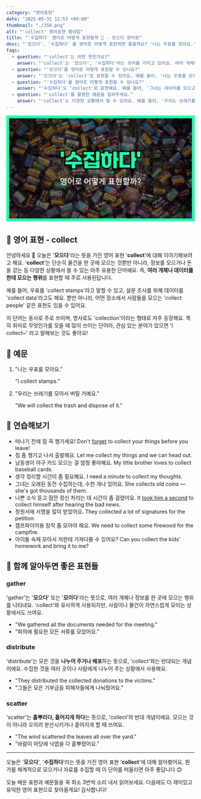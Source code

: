```yaml
---
category: "영어표현"
date: "2025-05-31 12:53 +09:00"
thumbnail: "./350.png"
alt: "'collect' 영어표현 썸네일"
title: "'수집하다' 영어로 어떻게 표현할까 🧺 - 모으다 영어로"
desc: "'모으다', '수집하다' 를 영어로 어떻게 표현하면 좋을까요? '나는 우표를 모아요.', '그녀는 데이터를 모으고 있어요.' 등을 영어로 표현하는 법을 배워봅시다. 다양한 예문을 통해서 연습하고 본인의 표현으로 만들어 보세요."
faqs:
  - question: "'collect'는 어떤 뜻인가요?"
    answer: "'collect'는 '모으다', '수집하다'라는 의미를 가지고 있어요. 여러 개체나 데이터를 한곳에 모으는 행위를 표현할 때 사용해요."
  - question: "'모으다'를 영어로 어떻게 표현할 수 있나요?"
    answer: "'모으다'는 'collect'로 표현할 수 있어요. 예를 들어, '나는 우표를 모아요.'는 'I collect stamps.'라고 말해요."
  - question: "'수집하다'를 영어로 어떻게 표현할 수 있나요?"
    answer: "'수집하다'도 'collect'로 표현해요. 예를 들어, '그녀는 데이터를 모으고 있어요.'는 'She is collecting data.'라고 해요."
  - question: "'collect'를 활용한 예문을 알려주세요."
    answer: "'collect'는 다양한 상황에서 쓸 수 있어요. 예를 들어, '우리는 쓰레기를 모아서 버릴 거예요.'는 'We will collect the trash and dispose of it.'라고 해요."
---
```


!['collect' 영어표현 썸네일](./350.png)

## 🌟 영어 표현 - collect

안녕하세요 👋 오늘은 '**모으다**'라는 뜻을 가진 영어 표현 '**collect**'에 대해 이야기해보려고 해요. '**collect**'는 단순히 물건을 한 곳에 모으는 것뿐만 아니라, 정보를 모으거나 돈을 걷는 등 다양한 상황에서 쓸 수 있는 아주 유용한 단어예요. 즉, **여러 개체나 데이터를 한데 모으는 행위**를 표현할 때 주로 사용된답니다.

예를 들어, 우표를 'collect stamps'라고 말할 수 있고, 설문 조사를 위해 데이터를 'collect data'라고도 해요. 뿐만 아니라, 어떤 장소에서 사람들을 모으는 'collect people' 같은 표현도 있을 수 있어요.

이 단어는 동사로 주로 쓰이며, 명사로도 'collection'이라는 형태로 자주 등장해요. 특히 취미로 무엇인가를 모을 때 많이 쓰이는 단어라, 관심 있는 분야가 있으면 'I collect~' 라고 말해보는 것도 좋아요!

## 📖 예문

1. "나는 우표를 모아요."

   "I collect stamps."

2. "우리는 쓰레기를 모아서 버릴 거예요."

   "We will collect the trash and dispose of it."

## 💬 연습해보기

<ul data-interactive-list>
  <li data-interactive-item>
    <span data-toggler>떠나기 전에 짐 꼭 챙기세요!</span>
    <span data-answer>Don't <a href="/blog/in-english/023.forget/">forget</a> to collect your things before you leave!</span>
  </li>
  <li data-interactive-item>
    <span data-toggler>짐 좀 챙기고 나서 출발해요.</span>
    <span data-answer>Let me collect my things and we can head out.</span>
  </li>
  <li data-interactive-item>
    <span data-toggler>남동생이 야구 카드 모으는 걸 엄청 좋아해요.</span>
    <span data-answer>My little brother loves to collect baseball cards.</span>
  </li>
  <li data-interactive-item>
    <span data-toggler>생각 정리할 시간이 좀 필요해요.</span>
    <span data-answer>I need a minute to collect my thoughts.</span>
  </li>
  <li data-interactive-item>
    <span data-toggler>그녀는 오래된 동전 수집하는데, 수천 개나 있어요.</span>
    <span data-answer>She collects old coins — she's got thousands of them.</span>
  </li>
  <li data-interactive-item>
    <span data-toggler>나쁜 소식 듣고 잠깐 정신 차리는 데 시간이 좀 걸렸어요.</span>
    <span data-answer>It <a a href="/blog/in-english/010.take-a-while/">took him a second</a> to collect himself after hearing the bad news.</span>
  </li>
  <li data-interactive-item>
    <span data-toggler>청원서에 서명을 많이 받았어요.</span>
    <span data-answer>They collected a lot of signatures for the petition.</span>
  </li>
  <li data-interactive-item>
    <span data-toggler>캠프파이어용 장작 좀 모아야 해요.</span>
    <span data-answer>We need to collect some firewood for the campfire.</span>
  </li>
  <li data-interactive-item>
    <span data-toggler>아이들 숙제 모아서 저한테 가져다줄 수 있어요?</span>
    <span data-answer>Can you collect the kids' homework and bring it to me?</span>
  </li>
</ul>

## 🤝 함께 알아두면 좋은 표현들

### gather

'gather'는 '**모으다**' 또는 '**모이다**'라는 뜻으로, 여러 개체나 정보를 한 곳에 모으는 행위를 나타내요. 'collect'와 유사하게 사용되지만, 사람이나 물건이 자연스럽게 모이는 상황에서도 쓰여요.

- "We gathered all the documents needed for the meeting."
- "회의에 필요한 모든 서류를 모았어요."

### distribute

'distribute'는 모은 것을 **나누어 주거나 배포**하는 뜻으로, 'collect'와는 반대되는 개념이에요. 수집한 것을 여러 곳이나 사람에게 나누어 주는 상황에서 사용해요.

- "They distributed the collected donations to the victims."
- "그들은 모은 기부금을 피해자들에게 나눠줬어요."

### scatter

'scatter'는 **흩뿌리다, 흩어지게 하다**는 뜻으로, 'collect'의 반대 개념이에요. 모으는 것이 아니라 오히려 분산시키거나 흩어지게 할 때 쓰여요.

- "The wind scattered the leaves all over the yard."
- "바람이 마당에 낙엽을 다 흩뿌렸어요."

---

오늘은 '**모으다**', '**수집하다**'라는 뜻을 가진 영어 표현 '**collect**'에 대해 알아봤어요. 뭔가를 체계적으로 모으거나 자료를 수집할 때 이 단어를 떠올리면 아주 좋답니다 😊

오늘 배운 표현과 예문들을 꼭 최소 3번씩 소리 내서 읽어보세요. 다음에도 더 재미있고 유익한 영어 표현으로 찾아올게요! 감사합니다!
